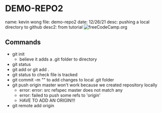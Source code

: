 # DEMO-REPO2
name: kevin wong
file: demo-repo2
date: 12/26/21
desc: pushing a local directory to github 
desc2: from tutorial ![freeCodeCamp.org](https://www.youtube.com/watch?v=RGOj5yH7evk&t=192s)

## Commands
* git init
   * believe it adds a .git folder to directory
* git status
* git add <filename> or git add .
* git status to check file is tracked
* git commit -m "<description>" to add changes to local .git folder
* git push origin master won't work because we created repository locally
   * error: error: src refspec master does not match any
   * error: failed to push some refs to 'origin'
   * HAVE TO ADD AN ORIGIN!!!
* git remote add origin <link to your repository>

